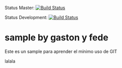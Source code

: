 Status Master: [![Build Status](https://travis-ci.org/dds-utn/sample-travis.svg?branch=master)](https://travis-ci.org/dds-utn/sample-travis)

Status Development: [![Build Status](https://travis-ci.org/dds-utn/sample-travis.svg?branch=development)](https://travis-ci.org/dds-utn/sample-travis)


# sample by gaston y fede

Este es un sample para aprender el mínimo uso de GIT

lalala